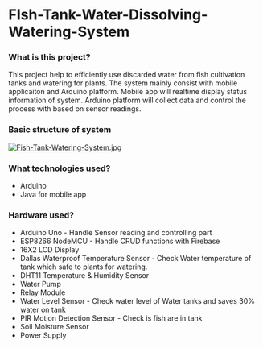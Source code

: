 # FIsh-Tank-Water-Dissolving-Watering-System

### What is this project?
<p>
This project help to efficiently use discarded water from fish cultivation tanks and watering for plants.
The system mainly consist with mobile applicaiton and Arduino platform. Mobile app will realtime display status information of system. Arduino platform will collect data and control the process with based on sensor readings.
</p>

### Basic structure of system
[![Fish-Tank-Watering-System.jpg](https://i.postimg.cc/Pq7M0CGX/Fish-Tank-Watering-System.jpg)](https://postimg.cc/VSjMCLLp)

### What technologies used?
+ Arduino
+ Java for mobile app

### Hardware used?
+ Arduino Uno - Handle Sensor reading and controlling part
+ ESP8266 NodeMCU  -  Handle CRUD functions with Firebase
+ 16X2 LCD Display
+ Dallas Waterproof Temperature Sensor  -  Check Water temperature of tank which safe to plants for watering.
+ DHT11 Temperature & Humidity Sensor 
+ Water Pump
+ Relay Module
+ Water Level Sensor  - Check water level of Water tanks and saves 30% water on tank
+ PIR Motion Detection Sensor - Check is fish are in tank
+ Soil Moisture Sensor
+ Power Supply
